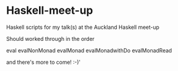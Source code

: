 # Haskell-meet-up
Haskell scripts for my talk(s) at the Auckland Haskell meet-up

Should worked through in the order

eval
evalNonMonad
evalMonad
evalMonadwithDo
evalMonadRead


and there's more to come! :-)'